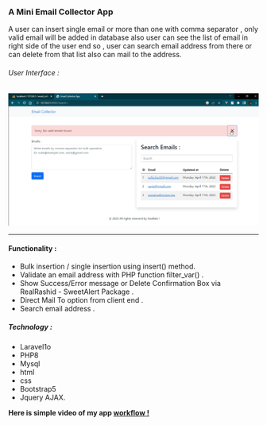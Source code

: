### A Mini Email Collector App
A user can insert single email or more than one with comma separator , only valid email will be added in database also user can see the list of email in right side of the user end so , user can search email address from there or can delete from that list also can   mail to the address.

###### User Interface : 

![user interface](./public/image/email_collector_app.png)
____

#### Functionality : 
- Bulk insertion / single insertion using insert() method.
- Validate an email address with PHP function filter_var() .
- Show Success/Error message or Delete Confirmation Box via RealRashid - SweetAlert Package .
- Direct Mail To option from client end .
- Search email address .

##### Technology : 
- Laravel1o  
- PHP8 
- Mysql 
- html 
- css 
- Bootstrap5 
- Jquery AJAX.


__Here is simple video of my app [workflow !](https://www.linkedin.com/posts/sufia-akter-1b4689177_development-laravelframework-laravel10-activity-7053702533889855488-Sbq8?utm_source=share&utm_medium=member_desktop)__